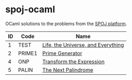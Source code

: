 # spoj-ocaml

OCaml solutions to the problems from the [SPOJ platform](https://www.spoj.com/).

|    ID | Code       | Name                                                                                            |
|-------|------------|-------------------------------------------------------------------------------------------------|
|     1 | TEST       | [Life, the Universe, and Everything](00001.test/README.md)                                      |
|     2 | PRIME1     | [Prime Generator](00002.prime1/README.md)                                                       |
|     4 | ONP        | [Transform the Expression](00004.onp/README.md)                                                 |
|     5 | PALIN      | [The Next Palindrome](00005.palin/README.md)                                                    |
